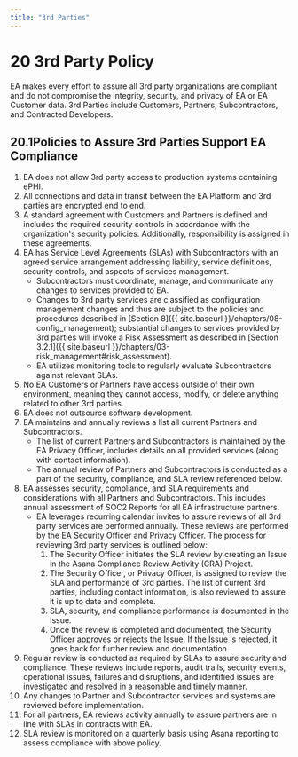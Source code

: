 ```yaml
---
title: "3rd Parties"
---
```


# ​20​ 3rd Party Policy
EA makes every effort to assure all 3rd party organizations are compliant and do not compromise the integrity, security, and privacy of EA or EA Customer data. 3rd Parties include Customers, Partners, Subcontractors, and Contracted Developers.

## ​20.1​ Policies to Assure 3rd Parties Support EA Compliance
1. EA does not allow 3rd party access to production systems containing ePHI.
1. All connections and data in transit between the EA Platform and 3rd parties are encrypted end to end.
1. A standard agreement with Customers and Partners is defined and includes the required security controls in accordance with the organization's security policies. Additionally, responsibility is assigned in these agreements.
1. EA has Service Level Agreements (SLAs) with Subcontractors with an agreed service arrangement addressing liability, service definitions, security controls, and aspects of services management.
    * Subcontractors must coordinate, manage, and communicate any changes to services provided to EA.
    * Changes to 3rd party services are classified as configuration management changes and thus are subject to the policies and procedures described in [Section 8]({{ site.baseurl }}/chapters/08-config_management); substantial changes to services provided by 3rd parties will invoke a Risk Assessment as described in [Section 3.2.1]({{ site.baseurl }}/chapters/03-risk_management#risk_assessment).
    * EA utilizes monitoring tools to regularly evaluate Subcontractors against relevant SLAs.
1. No EA Customers or Partners have access outside of their own environment, meaning they cannot access, modify, or delete anything related to other 3rd parties.
1. EA does not outsource software development.
1. EA maintains and annually reviews a list all current Partners and Subcontractors.
    * The list of current Partners and Subcontractors is maintained by the EA Privacy Officer, includes details on all provided services (along with contact information).
    * The annual review of Partners and Subcontractors is conducted as a part of the security, compliance, and SLA review referenced below.
1. EA assesses security, compliance, and SLA requirements and considerations with all Partners and Subcontractors. This includes annual assessment of SOC2 Reports for all EA infrastructure partners.
    * EA leverages recurring calendar invites to assure reviews of all 3rd party services are performed annually. These reviews are performed by the EA Security Officer and Privacy Officer. The process for reviewing 3rd party services is outlined below:
        1. The Security Officer initiates the SLA review by creating an Issue in the Asana Compliance Review Activity (CRA) Project.
        1. The Security Officer, or Privacy Officer, is assigned to review the SLA and performance of 3rd parties. The list of current 3rd parties, including contact information, is also reviewed to assure it is up to date and complete.
        1. SLA, security, and compliance performance is documented in the Issue.
        1. Once the review is completed and documented, the Security Officer approves or rejects the Issue. If the Issue is rejected, it goes back for further review and documentation.
1. Regular review is conducted as required by SLAs to assure security and compliance. These reviews include reports, audit trails, security events, operational issues, failures and disruptions, and identified issues are investigated and resolved in a reasonable and timely manner.
1. Any changes to Partner and Subcontractor services and systems are reviewed before implementation.
1. For all partners, EA reviews activity annually to assure partners are in line with SLAs in contracts with EA.
1. SLA review is monitored on a quarterly basis using Asana reporting to assess compliance with above policy.